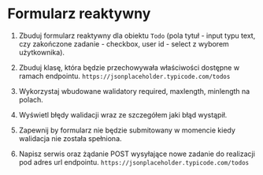 # Formularz reaktywny

1. Zbuduj formularz reaktywny dla obiektu `Todo` (pola tytuł - input typu text, czy zakończone zadanie - checkbox, user id - select z wyborem użytkownika). 

2. Zbuduj klasę, która będzie przechowywała właściwości dostępne w ramach endpointu.
 `https://jsonplaceholder.typicode.com/todos`

3. Wykorzystaj wbudowane walidatory required, maxlength, minlength na polach.

4. Wyświetl błędy walidacji wraz ze szczegółem jaki błąd wystąpił.

5. Zapewnij by formularz nie będzie submitowany w momencie kiedy walidacja nie została spełniona.

6. Napisz serwis oraz żądanie POST wysyłające nowe zadanie do realizacji pod adres url endpointu.
`https://jsonplaceholder.typicode.com/todos`
